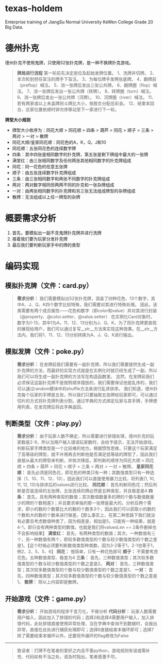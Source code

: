 # texas-holdem
Enterprise training of JiangSu Normal University KeWen College Grade 20 Big Data.

# 德州扑克
德州扑克不使用鬼牌，只使用52张扑克牌，是一种不换牌扑克游戏。

> **牌局进行流程**
第一轮前先决定座位及起始发牌位置。
1、洗牌并切牌。
2、本次轮到担任盲注的牌手下盲注。
3、为每位牌手发两张底牌。
4、翻牌前（preflop）喊注。
5、消一张牌后发出三张公共牌。
6、翻牌圈（flop）喊注。
7、消一张牌后发出一张公共牌（转牌）。
8、转牌圈（turn）喊注。
9、消一张牌后发出一张公共牌（河牌）。
10、河牌圈（river）喊注。
11、若有两家或以上未盖牌则斗牌比大小，依胜负分配总彩金。
12、结束本回合，庄家位置依顺时钟次序移动至下一家进行下一轮。

 **牌型大小规则**

 - 牌型大小依序为：同花大顺 > 同花顺 > 四条 > 葫芦 > 同花 > 顺子 > 三条 > 两对 > 一对 > 散牌
 - 同花大顺/皇家同花顺：同花色的A，K，Q，J和10
 - 同花顺：五张同花色的连续数字牌
 - 四条：其中四张是相同数字的扑克牌，第五张是剩下牌组中最大的一张牌
 - 满堂红：由三张相同数字及任何两张其他相同数字的扑克牌组成
 - 同花：同一花色的任意五张牌
 - 顺子：由五张连续数字扑克牌组成
 - 三条：由三张相同数字和两张不同数字的扑克牌组成
 - 两对：两对数字相同但两两不同的扑克和一张杂牌组成
 - 一对：由两张相同数字的扑克牌和另三张无法组成牌型的杂牌组成
 - 散牌：无法组成以上任一牌型的杂牌
# 概要需求分析
 1. 首先，要模拟出一副不含鬼牌扑克牌并进行洗牌
 2. 接着我们要为玩家分发扑克牌
 3. 最后我们要判断玩家手中的牌的类型

# 编码实现
## 模拟扑克牌（文件：card.py）
> **需求分析：**
	我们需要模拟出52张扑克牌，涵盖了四种花色、13个数字，其中A、J、Q、K四个数字比较特殊，我们需要对其进行特殊处理。
	因此，该类需要有两个成员属性——花色和数字（即color和value）并对其进行封装（@property、@color.setter、@value.setter）
	在实例化Card对象时，数字为1-13，其中1为A，11、12、13分别为J、Q、K，为了将扑克牌更直观的展现给用户，我们可以通过复写__str__方法来实现这种效果。在__str__方法内，我们将1、11、12、13分别转换为A、J、Q、K进行输出。

## 模拟发牌（文件：poke.py）
> **需求分析：**
> 在发牌前我们需要有一副扑克牌，所以我们需要提供生成一副扑克牌的方法，而最好的实现方式就是在实例化时就已经生成了一副，所以我们可以将生成一副扑克牌的方法写在构造函数里。
> 显然，在发牌前我们必须保证这副扑克牌不是按照顺序摆放的，我们需要保证他是乱序的，我们可以通过random模块中的shuffle方法来进行乱序排序。
> 我们知道，德州扑克每个玩家的手牌是五张，所以我们只要抽取五张牌给玩家即可，可以通过切片的方式将扑克牌列表分割。通过字典的方式绑定玩家与其手牌，手牌使用列表，在发完牌后将此字典返回。

## 判断类型（文件：play.py）
> **需求分析：**
> 由于玩家人数不确定，所以需要进行排错处理，德州扑克的玩家数是2-9，所以当用户输入错误玩家数时，会给予提示，无法开始游戏。
> 判断玩家手牌类型是一个比较难的地方。根据惯性思维，只要这个玩家满足了高等级的牌型，就不许用再去判断他是否满足低等级的牌型了，因此我们直接从最大的牌型来判断，并依次降低，即判断的顺序为同花大顺 > 同花顺 > 四条 > 葫芦 > 同花 > 顺子 > 三条 > 两对 > 一对 > 散牌。
> **皇家同花顺：** 首先必须是同色花，即花色的种类只有一种；其数值类型只有一种选择（1、10、11、12、13），因此我们可以直接使用暴力比较，将列表[1, 10, 11, 12, 13]与排序后的values进行比较。
> **同花顺：** 首先判断同色花；然后判断是否是连续的五张牌，五张连续的牌必然是五种类型，并且极差是4
> **四条：** 首先，具有两种类型的数值；其次数值数量多的牌的个数与数值数量少的牌的个数相差3；并且要求单独的那一张牌是最大的。分析后两个需求，即小的数的个数要比大的数的个数多3个，因此我们可以获取小的数的个数和大的数的个数来进行做差。【那么事实上，在第二种思路下我们就没有必要去考虑数值种类了，因为相差是，相加是5，只能有一种结果，就是4-1，即只会有两种类型的数值。也就是我们将valuesLen == 2条件删掉也不会影响结果】
> **满堂红：** 首先，有两种类型的数值；其次，一种数值有三个，另一种数值有两个，即较多数值类型的个数与较少数值类型的个数之差是1。【这个时候必须要判断数值类型种类数，因为3-2等于1，2-1也等于1，例2、2、5、5、6】
> **同花：** 很简单，只有一种花色即可
> **顺子：** 不需要考虑花色。五种数值类型、极差为4
> **三条：** 首先，三种数值类型；其次较多数值类型的个数与较少数值类型的个数之差是2。
> **两对：** 首先，三种数值类型；其次较多数值类型的个数与较少数值类型的个数之差是1。
> **一对：** 首先，四种数值类型；其次较多数值类型的个数与较少数值类型的个数之差是1。
> **散牌：** 除以上内容即是散牌。

## 开始游戏（文件：game.py）
>**需求分析：** 开始游戏的程序千变万化，不做分析
> **代码分析：** 玩家人数需要用户输入，因此加入了排错的代码；选择2和选择4需要用户输入，加入排错代码，此处排错直接使用异常处理，当在字典中查询不到数据时，会报出异常，直接在此处进行捕获处理即可；选择6直接结束本循环即可；选择7除了需要结束本循环以外，还要将外循环的flag修改为False

-----
> 致读者：打牌不在笔者的爱好之内且不善python，游戏规则有误或需补充、代码如有不当之处，请及时指出，笔者感激不尽。
